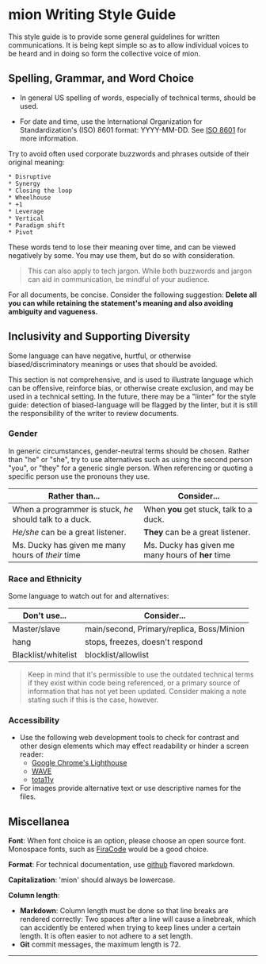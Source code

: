 # mion Writing Style Guide
This style guide is to provide some general guidelines for written 
communications. It is being kept simple so as to allow individual voices to be 
heard and in doing so form the collective voice of mion.

## Spelling, Grammar, and Word Choice

* In general US spelling of words, especially of technical terms, should be
  used.

* For date and time, use the International Organization for Standardization's 
  (ISO) 8601 format: YYYY-MM-DD. See
  [ISO 8601](https://www.iso.org/iso-8601-date-and-time-format.html) for more
  information.
  
Try to avoid often used corporate buzzwords and phrases outside of their 
original meaning:

    * Disruptive 
    * Synergy
    * Closing the loop
    * Wheelhouse
    * +1
    * Leverage
    * Vertical
    * Paradigm shift
    * Pivot

These words tend to lose their meaning over time, and can be viewed negatively
by some. You may use them, but do so with consideration.

> This can also apply to tech jargon. While both buzzwords and jargon can aid in 
  communication, be mindful of your audience. 

For all documents, be concise. Consider the following suggestion:
**Delete all you can while retaining the statement's meaning and also avoiding 
ambiguity and vagueness.**

## Inclusivity and Supporting Diversity
Some language can have negative, hurtful, or otherwise 
biased/discriminatory meanings or uses that should be avoided.

This section is not comprehensive, and is used to illustrate language which
can be offensive, reinforce bias, or otherwise create exclusion, and may be used
in a technical setting. In the future, there may be a "linter" for the style 
guide: detection of biased-language will be flagged by the linter, but it is 
still the responsibility of the writer to review documents.

### Gender
In generic circumstances, gender-neutral terms should be chosen. Rather than
"he" or "she", try to use alternatives such as using the second person "you",
or "they" for a generic single person. When referencing or quoting a 
specific person use the pronouns they use.

| Rather than...                                          | Consider...                                       |
|---------------------------------------------------------|---------------------------------------------------|
| When a programmer is stuck, *he* should talk to a duck. | When **you** get stuck, talk to a duck.           |
| *He/she* can be a great listener.                       | **They** can be a great listener.                 |
| Ms. Ducky has given me many hours of *their* time       | Ms. Ducky has given me many hours of **her** time |

### Race and Ethnicity

Some language to watch out for and alternatives:

| Don't use...        | Consider...                               |
|---------------------|-------------------------------------------|
| Master/slave        | main/second, Primary/replica, Boss/Minion |
| hang                | stops, freezes, doesn't respond           |
| Blacklist/whitelist | blocklist/allowlist                       |

> Keep in mind that it's permissible to use the outdated technical terms if
  they exist within code being referenced, or a primary source of information 
  that has not yet been updated. Consider making a note stating such if this 
  is the case, however.

### Accessibility 
* Use the following web development tools to check for contrast and other
  design elements which may effect readability or hinder a screen reader:
  - [Google Chrome's Lighthouse](https://developers.google.com/~/lighthouse)
  - [WAVE](https://wave.webaim.org/)
  - [tota11y](https://khan.github.io/tota11y/) 
* For images provide alternative text or use 
  descriptive names for the files.

## Miscellanea
**Font**: When font choice is an option, please choose an open source font. 
      Monospace fonts, such as [FiraCode](https://github.com/tonsky/FiraCode)
      would be a good choice.

**Format**: For technical documentation, use 
[github](https://github.github.com/gfm/) flavored markdown.

**Capitalization**: 'mion' should always be lowercase.

**Column length**: 
* **Markdown**: Column length must be done so that line breaks are rendered correctly: Two spaces after a line will cause a linebreak, which can accidently be entered when trying to keep lines under a certain length. It is often easier to not adhere to a set length.
* **Git** commit messages, the maximum length is 72.

-------------------------------------------------------------------------------

